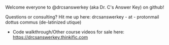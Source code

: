 Welcome everyone to @drcsanswerkey (aka Dr. C's Answer Key) on github!

Questions or consulting? Hit me up here: drcsanswerkey - at - protonmail dottus commus (de-latinized utique)

- Code walkthrough/Other course videos for sale here: https://drcsanswerkey.thinkific.com

<!---
drcsanswerkey/drcsanswerkey is a ✨ special ✨ repository because its `README.md` (this file) appears on your GitHub profile.
You can click the Preview link to take a look at your changes.
--->
